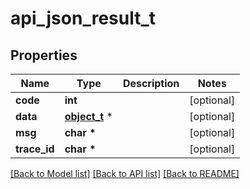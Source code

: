 # api_json_result_t

## Properties
Name | Type | Description | Notes
------------ | ------------- | ------------- | -------------
**code** | **int** |  | [optional] 
**data** | [**object_t**](.md) \* |  | [optional] 
**msg** | **char \*** |  | [optional] 
**trace_id** | **char \*** |  | [optional] 

[[Back to Model list]](../README.md#documentation-for-models) [[Back to API list]](../README.md#documentation-for-api-endpoints) [[Back to README]](../README.md)


